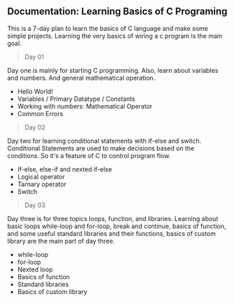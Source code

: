 ## Documentation: Learning Basics of C Programing

<!-- short description -->

This is a 7-day plan to learn the basics of C language and make some simple projects. Learning the very basics of wiring a c program is the main goal.

<!-- plan structure -->

> Day 01

Day one is mainly for starting C programming. Also, learn about variables and numbers. And general mathematical operation.

- Hello World!
- Variables / Primary Datatype / Constants
- Working with numbers: Mathematical Operator
- Common Errors

> Day 02

Day two for learning conditional statements with if-else and switch. Conditional Statements are used to make decisions based on the conditions. So it's a feature of C to control program flow.

- If-else, else-if and nexted if-else
- Logical operator
- Tarnary operator
- Switch

> Day 03

Day three is for three topics loops, function, and libraries. Learning about basic loops while-loop and for-loop, break and continue, basics of function, and some useful standard libraries and their functions, basics of custom library are the main part of day three.

- while-loop
- for-loop
- Nexted loop
- Basics of function
- Standard libraries
- Basics of custom library
